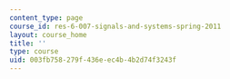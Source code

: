 ```yaml
---
content_type: page
course_id: res-6-007-signals-and-systems-spring-2011
layout: course_home
title: ''
type: course
uid: 003fb758-279f-436e-ec4b-4b2d74f3243f
---
```

